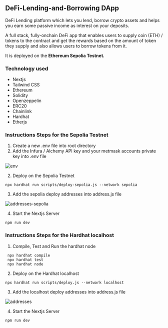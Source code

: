 ## DeFi-Lending-and-Borrowing DApp

DeFi Lending platform which lets you lend, borrow crypto assets and helps you earn some passive income as interest on your deposits.

A full stack, fully-onchain DeFi app that enables users to supply coin (ETH) / tokens to the contract and get the rewards based on the amount of token they supply and also allows users to borrow tokens from it.

It is deployed on the **Ethereum Sepolia Testnet.**

### Technology used

- Nextjs
- Tailwind CSS
- Ethereum
- Solidity
- Openzeppelin
- ERC20
- Chainlink
- Hardhat
- Etherjs

### Instructions Steps for the Sepolia Testnet

1. Create a new .env file into root directory
2. Add the Infura / Alchemy API key and your metmask accounts private key into .env file

![env](https://user-images.githubusercontent.com/61042463/226642196-965329ef-6c17-43ab-9268-a243f9f04728.png)

2. Deploy on the Sepolia Testnet

```shell
npx hardhat run scripts/deploy-sepolia.js --network sepolia
```

3.  Add the sepolia deploy addresses into address.js file

![addresses-sepolia](https://user-images.githubusercontent.com/61042463/226643306-69d6d9cc-67d7-4b2a-9c8a-694a23501260.png)

4. Start the Nextjs Server

```shell
npm run dev
```

### Instructions Steps for the Hardhat localhost

1.  Compile, Test and Run the hardhat node

```shell
 npx hardhat compile
 npx hardhat test
 npx hardhat node
```

2.  Deploy on the Hardhat localhost

```shell
npx hardhat run scripts/deploy.js --network localhost
```

3. Add the localhost deploy addresses into address.js file

![addresses](https://user-images.githubusercontent.com/61042463/226641194-637954ff-8230-4e41-82f0-3e42bb5dbdfe.png)

4. Start the Nextjs Server

```shell
npm run dev
```
